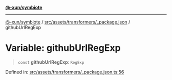 [**@-xun/symbiote**](../../../../../README.md)

***

[@-xun/symbiote](../../../../../README.md) / [src/assets/transformers/\_package.json](../README.md) / githubUrlRegExp

# Variable: githubUrlRegExp

> `const` **githubUrlRegExp**: `RegExp`

Defined in: [src/assets/transformers/\_package.json.ts:56](https://github.com/Xunnamius/symbiote/blob/d3ba681e901541a46f90d6c5430608fbfc28926c/src/assets/transformers/_package.json.ts#L56)

